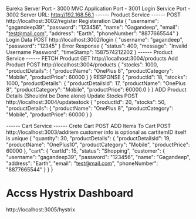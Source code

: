 Eureka Server Port - 3000
MVC Application Port - 3001
Login Service Port - 3002
Server URL: http://192.168.56.1
------ Product Service ------
POST http://localhost:3002/register
Registeration Data
{
"username": "gagandeep39",
"password": "123456",
"name": "Gagandeep",
"email": "test@mail.com",
"address": "Earth",
"phoneNumber": "8877665544"
}
Login Data
POST http://localhost:3002/login
{
"username": "gagandeep",
"password": "12345"
}
Error Response
{
"status": 400,
"message": "Invalid Username Password",
"timeStamp": 1587574212202
}
------ Product Service ------
FETCH Product
GET http://localhost:3004/products
Add Product
POST http://localhost:3004/products
{
"stocks": 1000,
"productDetails": {
"productName": "OnePlus 8",
"productCategory": "Mobile",
"productPrice": 60000
}
}
RESPONSE
{
"productId": 18,
"stocks": 1000,
"productDetails": {
"productDetailsId": 17,
"productName": "OnePlus 8",
"productCategory": "Mobile",
"productPrice": 60000.0
}
}
ADD Product Details (Shouldnt be Done alone)
Update Stocks
POST http://localhost:3004/updatestock
{
"productId": 20,
"stocks": 50,
"productDetails": {
"productName": "OnePlus 8",
"productCategory": "Mobile",
"productPrice": 60000
}
}



------ Cart Service ------
Crete Cart 
POST 
ADD Items To Cart
POST http://localhost:3003/additem
customer info is optional as cartitemID itself is unique
{
    "quantity": 30,
    "productDetails": {
        "productDetailsId": 19,
        "productName": "OnePlus10",
        "productCategory": "Mobile",
        "productPrice": 60000
    },
    "cart": {
        "cartId": 15,
        "status": "Shopping",
        "customer": {
            "username": "gagandeep39",
            "password": "123456",
            "name": "Gagandeep",
            "address": "Earth",
            "email": "test@mail.com",
            "phoneNumber": "8877665544"
        }
    }
}





# Accss Hystrix Dashboard
http://localhost:3005/hystrix